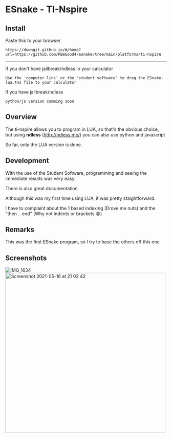 # ESnake - TI-Nspire

## Install

Paste this to your browser
```
https://downgit.github.io/#/home?url=https://github.com/PBeGood4/esnake/tree/main/platforms/ti-nspire
```

___
If you don't have jailbreak/ndless in your calculator
```
Use the 'computer link' or the 'student software' to drag the ESnake-lua.tns file to your calculator
```

If you have jailbreak/ndless
```
python/js version comming soon
```
## Overview

The ti-nspire allows you to program in LUA, so that's the obvious choice, but using **ndless** (http://ndless.me/) you can also use python and javascript

So far, only the LUA version is done.

## Development

With the use of the Student Software, programming and seeing the immediate results was very easy.

There is also great documentation

Although this was my first time using LUA, it was pretty staightforward.

I have to complaint about the 1 based indexing (Drove me nuts) and the "then .. end" (Why not indents or brackets 😡)

## Remarks

This was the first ESnake program, so I try to base the others off this one

## Screenshots
![IMG_1634](https://user-images.githubusercontent.com/82064173/118411003-5869c180-b68a-11eb-8ef1-bb31c02a2aad.jpg)
<img width="500" alt="Screenshot 2021-05-16 at 21 02 42" src="https://user-images.githubusercontent.com/82064173/118411012-661f4700-b68a-11eb-8800-6845145558bc.png">
